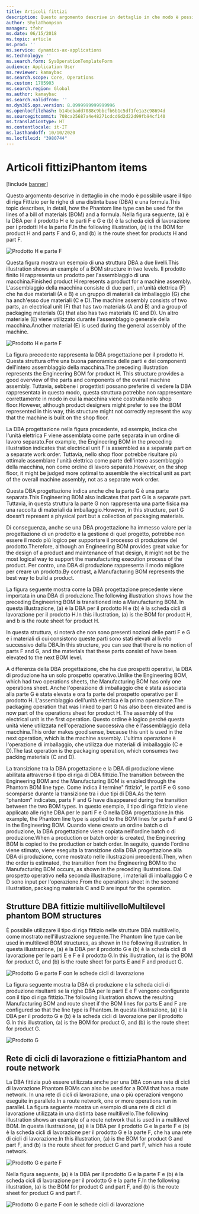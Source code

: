 ```yaml
---
title: Articoli fittizi
description: Questo argomento descrive in dettaglio in che modo è possibile usare il tipo di riga Fittizio per le righe di una distinta base (DBA) e una formula in Dynamics 365 Supply Chain Management.
author: ShylaThompson
manager: tfehr
ms.date: 06/15/2018
ms.topic: article
ms.prod: ''
ms.service: dynamics-ax-applications
ms.technology: ''
ms.search.form: SysOperationTemplateForm
audience: Application User
ms.reviewer: kamaybac
ms.search.scope: Core, Operations
ms.custom: 1705903
ms.search.region: Global
ms.author: kamaybac
ms.search.validfrom: ''
ms.dyn365.ops.version: 8.0999999999999996
ms.openlocfilehash: b14bebadd7088c9bbcfb6b1c5df1fe1a3c98694d
ms.sourcegitcommit: 708ca25687a4e48271cdcd6d2d22d99fb94cf140
ms.translationtype: HT
ms.contentlocale: it-IT
ms.lasthandoff: 10/10/2020
ms.locfileid: "3980744"
---
```

# <a name="phantom-items"></a><span data-ttu-id="3b556-103">Articoli fittizi</span><span class="sxs-lookup"><span data-stu-id="3b556-103">Phantom items</span></span>

[!include [banner](../includes/banner.md)]

<span data-ttu-id="3b556-104">Questo argomento descrive in dettaglio in che modo è possibile usare il tipo di riga Fittizio per le righe di una distinta base (DBA) e una formula.</span><span class="sxs-lookup"><span data-stu-id="3b556-104">This topic describes, in detail, how the Phantom line type can be used for the lines of a bill of materials (BOM) and a formula.</span></span> <span data-ttu-id="3b556-105">Nella figura seguente, (a) è la DBA per il prodotto H e le parti F e G e (b) è la scheda cicli di lavorazione per i prodotti H e la parte F.</span><span class="sxs-lookup"><span data-stu-id="3b556-105">In the following illustration, (a) is the BOM for product H and parts F and G, and (b) is the route sheet for products H and part F.</span></span>

![Prodotto H e parte F](media/product-H-part-F.png)


<span data-ttu-id="3b556-107">Questa figura mostra un esempio di una struttura DBA a due livelli.</span><span class="sxs-lookup"><span data-stu-id="3b556-107">This illustration shows an example of a BOM structure in two levels.</span></span> <span data-ttu-id="3b556-108">Il prodotto finito H rappresenta un prodotto per l'assemblaggio di una macchina.</span><span class="sxs-lookup"><span data-stu-id="3b556-108">Finished product H represents a product for a machine assembly.</span></span> <span data-ttu-id="3b556-109">L'assemblaggio della macchina consiste di due parti, un'unità elettrica (F) che ha due materiali (A e B) e un gruppo di materiali da imballaggio (G) che ha anch'esso due materiali (C e D).</span><span class="sxs-lookup"><span data-stu-id="3b556-109">The machine assembly consists of two parts, an electrical unit (F) that has two materials (A and B) and a group of packaging materials (G) that also has two materials (C and D).</span></span> <span data-ttu-id="3b556-110">Un altro materiale (E) viene utilizzato durante l'assemblaggio generale della macchina.</span><span class="sxs-lookup"><span data-stu-id="3b556-110">Another material (E) is used during the general assembly of the machine.</span></span>

![Prodotto H e parte F](media/product-H-part-B.png)

<span data-ttu-id="3b556-112">La figura precedente rappresenta la DBA progettazione per il prodotto H. Questa struttura offre una buona panoramica delle parti e dei componenti dell'intero assemblaggio della macchina.</span><span class="sxs-lookup"><span data-stu-id="3b556-112">The preceding illustration represents the Engineering BOM for product H. This structure provides a good overview of the parts and components of the overall machine assembly.</span></span> <span data-ttu-id="3b556-113">Tuttavia, sebbene i progettisti possano preferire di vedere la DBA rappresentata in questo modo, questa struttura potrebbe non rappresentare correttamente in modo in cui la macchina viene costruita nello shop floor.</span><span class="sxs-lookup"><span data-stu-id="3b556-113">However, although product designers might prefer to see the BOM represented in this way, this structure might not correctly represent the way that the machine is built on the shop floor.</span></span> 

<span data-ttu-id="3b556-114">La DBA progettazione nella figura precedente, ad esempio, indica che l'unità elettrica F viene assemblata come parte separata in un ordine di lavoro separato.</span><span class="sxs-lookup"><span data-stu-id="3b556-114">For example, the Engineering BOM in the preceding illustration indicates that electrical unit F is assembled as a separate part on a separate work order.</span></span> <span data-ttu-id="3b556-115">Tuttavia, nello shop floor potrebbe risultare più ottimale assemblare l'unità elettrica come parte dell'intero assemblaggio della macchina, non come ordine di lavoro separato.</span><span class="sxs-lookup"><span data-stu-id="3b556-115">However, on the shop floor, it might be judged more optimal to assemble the electrical unit as part of the overall machine assembly, not as a separate work order.</span></span>

<span data-ttu-id="3b556-116">Questa DBA progettazione indica anche che la parte G è una parte separata.</span><span class="sxs-lookup"><span data-stu-id="3b556-116">This Engineering BOM also indicates that part G is a separate part.</span></span> <span data-ttu-id="3b556-117">Tuttavia, in questa struttura la parte G non rappresenta una parte fisica ma una raccolta di materiali da imballaggio.</span><span class="sxs-lookup"><span data-stu-id="3b556-117">However, in this structure, part G doesn’t represent a physical part but a collection of packaging materials.</span></span> 

<span data-ttu-id="3b556-118">Di conseguenza, anche se una DBA progettazione ha immesso valore per la progettazione di un prodotto e la gestione di quel progetto, potrebbe non essere il modo più logico per supportare il processo di produzione del prodotto.</span><span class="sxs-lookup"><span data-stu-id="3b556-118">Therefore, although an Engineering BOM provides great value for the design of a product and maintenance of that design, it might not be the most logical way to support the manufacturing execution process of the product.</span></span> <span data-ttu-id="3b556-119">Per contro, una DBA di produzione rappresenta il modo migliore per creare un prodotto.</span><span class="sxs-lookup"><span data-stu-id="3b556-119">By contrast, a Manufacturing BOM represents the best way to build a product.</span></span>

<span data-ttu-id="3b556-120">La figura seguente mostra come la DBA progettazione precedente viene importata in una DBA di produzione.</span><span class="sxs-lookup"><span data-stu-id="3b556-120">The following illustration shows how the preceding Engineering BOM is transitioned into a Manufacturing BOM.</span></span> <span data-ttu-id="3b556-121">In questa illustrazione, (a) è la DBA per il prodotto H e (b) è la scheda cicli di lavorazione per il prodotto H.</span><span class="sxs-lookup"><span data-stu-id="3b556-121">In this illustration, (a) is the BOM for product H, and b is the route sheet for product H.</span></span>

<span data-ttu-id="3b556-122">In questa struttura, si noterà che non sono presenti nozioni delle parti F e G e i materiali di cui consistono queste parti sono stati elevati al livello successivo della DBA.</span><span class="sxs-lookup"><span data-stu-id="3b556-122">In this structure, you can see that there is no notion of parts F and G, and the materials that these parts consist of have been elevated to the next BOM level.</span></span> 

<span data-ttu-id="3b556-123">A differenza della DBA progettazione, che ha due prospetti operativi, la DBA di produzione ha un solo prospetto operativo.</span><span class="sxs-lookup"><span data-stu-id="3b556-123">Unlike the Engineering BOM, which had two operations sheets, the Manufacturing BOM has only one operations sheet.</span></span> <span data-ttu-id="3b556-124">Anche l'operazione di imballaggio che è stata associata alla parte G è stata elevata e ora fa parte del prospetto operativo per il prodotto H. L'assemblaggio dell'unità elettrica è la prima operazione.</span><span class="sxs-lookup"><span data-stu-id="3b556-124">The packaging operation that was linked to part G has also been elevated and is now part of the operations sheet for product H. The assembly of the electrical unit is the first operation.</span></span> <span data-ttu-id="3b556-125">Questo ordine è logico perché questa unità viene utilizzata nell'operazione successiva che è l'assemblaggio della macchina.</span><span class="sxs-lookup"><span data-stu-id="3b556-125">This order makes good sense, because this unit is used in the next operation, which is the machine assembly.</span></span> <span data-ttu-id="3b556-126">L'ultima operazione è l'operazione di imballaggio, che utilizza due materiali di imballaggio (C e D).</span><span class="sxs-lookup"><span data-stu-id="3b556-126">The last operation is the packaging operation, which consumes two packing materials (C and D).</span></span>

<span data-ttu-id="3b556-127">La transizione tra la DBA progettazione e la DBA di produzione viene abilitata attraverso il tipo di riga di DBA fittizio.</span><span class="sxs-lookup"><span data-stu-id="3b556-127">The transition between the Engineering BOM and the Manufacturing BOM is enabled through the Phantom BOM line type.</span></span> <span data-ttu-id="3b556-128">Come indica il termine" fittizio", le parti F e G sono scomparse durante la transizione tra i due tipi di DBA.</span><span class="sxs-lookup"><span data-stu-id="3b556-128">As the term “phantom” indicates, parts F and G have disappeared during the transition between the two BOM types.</span></span> <span data-ttu-id="3b556-129">In questo esempio, il tipo di riga fittizio viene applicato alle righe DBA per le parti F e G nella DBA progettazione.</span><span class="sxs-lookup"><span data-stu-id="3b556-129">In this example, the Phantom line type is applied to the BOM lines for parts F and G in the Engineering BOM.</span></span> <span data-ttu-id="3b556-130">Quando viene creato un ordine batch o di produzione, la DBA progettazione viene copiata nell'ordine batch o di produzione.</span><span class="sxs-lookup"><span data-stu-id="3b556-130">When a production or batch order is created, the Engineering BOM is copied to the production or batch order.</span></span> <span data-ttu-id="3b556-131">In seguito, quando l'ordine viene stimato, viene eseguita la transizione dalla DBA progettazione alla DBA di produzione, come mostrato nelle illustrazioni precedenti.</span><span class="sxs-lookup"><span data-stu-id="3b556-131">Then, when the order is estimated, the transition from the Engineering BOM to the Manufacturing BOM occurs, as shown in the preceding illustrations.</span></span> <span data-ttu-id="3b556-132">Dal prospetto operativo nella seconda illustrazione, i materiali di imballaggio C e D sono input per l'operazione.</span><span class="sxs-lookup"><span data-stu-id="3b556-132">From the operations sheet in the second illustration, packaging materials C and D are input for the operation.</span></span> 

## <a name="multilevel-phantom-bom-structures"></a><span data-ttu-id="3b556-133">Strutture DBA fittizie multilivello</span><span class="sxs-lookup"><span data-stu-id="3b556-133">Multilevel phantom BOM structures</span></span>
<span data-ttu-id="3b556-134">È possibile utilizzare il tipo di riga fittizio nelle strutture DBA multilivello, come mostrato nell'illustrazione seguente.</span><span class="sxs-lookup"><span data-stu-id="3b556-134">The Phantom line type can be used in multilevel BOM structures, as shown in the following illustration.</span></span> <span data-ttu-id="3b556-135">In questa illustrazione, (a) è la DBA per il prodotto G e (b) è la scheda cicli di lavorazione per le parti E e F e il prodotto G.</span><span class="sxs-lookup"><span data-stu-id="3b556-135">In this illustration, (a) is the BOM for product G, and (b) is the route sheet for parts E and F and product G.</span></span> 

![Prodotto G e parte F con le schede cicli di lavorazione](media/product-G-route-sheet-G.png)


<span data-ttu-id="3b556-137">La figura seguente mostra la DBA di produzione e la scheda cicli di produzione risultanti se la righe DBA per le parti E e F vengono configurate con il tipo di riga fittizio.</span><span class="sxs-lookup"><span data-stu-id="3b556-137">The following illustration shows the resulting Manufacturing BOM and route sheet if the BOM lines for parts E and F are configured so that the line type is Phantom.</span></span> <span data-ttu-id="3b556-138">In questa illustrazione, (a) è la DBA per il prodotto G e (b) è la scheda cicli di lavorazione per il prodotto G.</span><span class="sxs-lookup"><span data-stu-id="3b556-138">In this illustration, (a) is the BOM for product G, and (b) is the route sheet for product G.</span></span>

![Prodotto G](media/product-G.png)


## <a name="phantom-and-route-network"></a><span data-ttu-id="3b556-140">Rete di cicli di lavorazione e fittizia</span><span class="sxs-lookup"><span data-stu-id="3b556-140">Phantom and route network</span></span>
<span data-ttu-id="3b556-141">La DBA fittizia può essere utilizzata anche per una DBA con una rete di cicli di lavorazione.</span><span class="sxs-lookup"><span data-stu-id="3b556-141">Phantom BOMs can also be used for a BOM that has a route network.</span></span> <span data-ttu-id="3b556-142">In una rete di cicli di lavorazione, una o più operazioni vengono eseguite in parallelo.</span><span class="sxs-lookup"><span data-stu-id="3b556-142">In a route network, one or more operations run in parallel.</span></span> <span data-ttu-id="3b556-143">La figura seguente mostra un esempio di una rete di cicli di lavorazione utilizzata in una distinta base multilivello.</span><span class="sxs-lookup"><span data-stu-id="3b556-143">The following illustration shows an example of a route network that is used in a multilevel BOM.</span></span> <span data-ttu-id="3b556-144">In questa illustrazione, (a) è la DBA per il prodotto G e la parte F e (b) è la scheda cicli di lavorazione per il prodotto G e la parte F, che ha una rete di cicli di lavorazione.</span><span class="sxs-lookup"><span data-stu-id="3b556-144">In this illustration, (a) is the BOM for product G and part F, and (b) is the route sheet for product G and part F, which has a route network.</span></span>

![Prodotto G e parte F](media/product-G-part-F.png)


<span data-ttu-id="3b556-146">Nella figura seguente, (a) è la DBA per il prodotto G e la parte F e (b) è la scheda cicli di lavorazione per il prodotto G e la parte F.</span><span class="sxs-lookup"><span data-stu-id="3b556-146">In the following illustration, (a) is the BOM for product G and part F, and (b) is the route sheet for product G and part F.</span></span>

![Prodotto G e parte F con le schede cicli di lavorazione](media/product-G-part-F-with-route-sheet.png)
